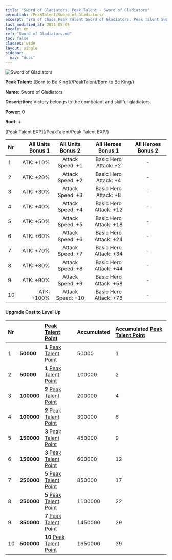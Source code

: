 ```yaml
---
title: "Sword of Gladiators. Peak Talent - Sword of Gladiators"
permalink: /PeakTalent/Sword of Gladiators/
excerpt: "Era of Chaos Peak Talent Sword of Gladiators. Peak Talent Sword of Gladiators. Sword of Gladiators"
last_modified_at: 2021-05-05
locale: en
ref: "Sword of Gladiators.md"
toc: false
classes: wide
layout: single
sidebar:
  nav: "docs"
---
```


  ![Sword of Gladiators](/images/pt/talent_4101.png)

  **Peak Talent:** [Born to Be King](/PeakTalent/Born to Be King/)

  **Name:** Sword of Gladiators

  **Description:** Victory belongs to the combatant and skillful gladiators.

  **Power:** 0

  **Root:** +

  [Peak Talent EXP](/PeakTalent/Peak Talent EXP/)

  | Nr | All Units Bonus 1 | All Units Bonus 2 | All Heroes Bonus 1 | All Heroes Bonus 2 |
  |:---|--------------:|:-------------:|:-------------:|:-------------:|
  | 1 | ATK: +10% | Attack Speed: +1 | Basic Hero Attack: +2 | - |
  | 2 | ATK: +20% | Attack Speed: +2 | Basic Hero Attack: +4 | - |
  | 3 | ATK: +30% | Attack Speed: +3 | Basic Hero Attack: +8 | - |
  | 4 | ATK: +40% | Attack Speed: +4 | Basic Hero Attack: +12 | - |
  | 5 | ATK: +50% | Attack Speed: +5 | Basic Hero Attack: +18 | - |
  | 6 | ATK: +60% | Attack Speed: +6 | Basic Hero Attack: +24 | - |
  | 7 | ATK: +70% | Attack Speed: +7 | Basic Hero Attack: +34 | - |
  | 8 | ATK: +80% | Attack Speed: +8 | Basic Hero Attack: +44 | - |
  | 9 | ATK: +90% | Attack Speed: +9 | Basic Hero Attack: +58 | - |
  | 10 | ATK: +100% | Attack Speed: +10 | Basic Hero Attack: +78 | - |


#### Upgrade Cost to Level Up

  | Nr | <i class="fas fa-coins"/> | [Peak Talent Point](/Items/con_934/) | Accumulated <i class="fas fa-coins"/> | Accumulated [Peak Talent Point](/Items/con_934/) |
  |:---|:--------------|:-------------|:-------------|:-------------|
  | 1 | **50000** | **1** [Peak Talent Point](/Items/con_934/) | 50000 | 1 |
  | 2 | **50000** | **1** [Peak Talent Point](/Items/con_934/) | 100000 | 2 |
  | 3 | **100000** | **2** [Peak Talent Point](/Items/con_934/) | 200000 | 4 |
  | 4 | **100000** | **2** [Peak Talent Point](/Items/con_934/) | 300000 | 6 |
  | 5 | **150000** | **3** [Peak Talent Point](/Items/con_934/) | 450000 | 9 |
  | 6 | **150000** | **3** [Peak Talent Point](/Items/con_934/) | 600000 | 12 |
  | 7 | **250000** | **5** [Peak Talent Point](/Items/con_934/) | 850000 | 17 |
  | 8 | **250000** | **5** [Peak Talent Point](/Items/con_934/) | 1100000 | 22 |
  | 9 | **350000** | **7** [Peak Talent Point](/Items/con_934/) | 1450000 | 29 |
  | 10 | **500000** | **10** [Peak Talent Point](/Items/con_934/) | 1950000 | 39 |
